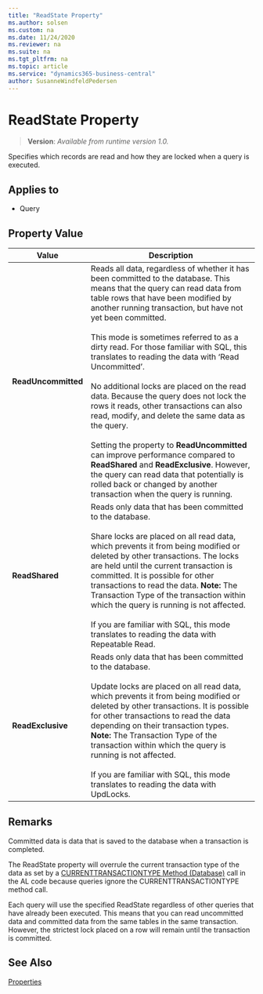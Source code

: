 ```yaml
---
title: "ReadState Property"
ms.author: solsen
ms.custom: na
ms.date: 11/24/2020
ms.reviewer: na
ms.suite: na
ms.tgt_pltfrm: na
ms.topic: article
ms.service: "dynamics365-business-central"
author: SusanneWindfeldPedersen
---
```

[//]: # (START>DO_NOT_EDIT)
[//]: # (IMPORTANT:Do not edit any of the content between here and the END>DO_NOT_EDIT.)
[//]: # (Any modifications should be made in the .xml files in the ModernDev repo.)
# ReadState Property
> **Version**: _Available from runtime version 1.0._

Specifies which records are read and how they are locked when a query is executed.

## Applies to
-   Query

## Property Value

|Value|Description|
|-----------|---------------------------------------|
|**ReadUncommitted**|Reads all data, regardless of whether it has been committed to the database. This means that the query can read data from table rows that have been modified by another running transaction, but have not yet been committed.<br /><br /> This mode is sometimes referred to as a dirty read.  For those familiar with SQL, this translates to reading the data with ‘Read Uncommitted’.<br /><br /> No additional locks are placed on the read data. Because the query does not lock the rows it reads, other transactions can also read, modify, and delete the same data as the query.<br /><br /> Setting the property to **ReadUncommitted** can improve performance compared to **ReadShared** and **ReadExclusive**. However, the query can read data that potentially is rolled back or changed by another transaction when the query is running.|
|**ReadShared**|Reads only data that has been committed to the database.<br /><br /> Share locks are placed on all read data, which prevents it from being modified or deleted by other transactions. The locks are held until the current transaction is committed. It is possible for other transactions to read the data. **Note:**  The Transaction Type of the transaction within which the query is running is not affected. <br /><br /> If you are familiar with SQL, this mode translates to reading the data with Repeatable Read.|
|**ReadExclusive**|Reads only data that has been committed to the database.<br /><br /> Update locks are placed on all read data, which prevents it from being modified or deleted by other transactions. It is possible for other transactions to read the data depending on their transaction types. **Note:**  The Transaction Type of the transaction within which the query is running is not affected. <br /><br /> If you are familiar with SQL, this mode translates to reading the data with UpdLocks.|

[//]: # (IMPORTANT: END>DO_NOT_EDIT)


## Remarks  

Committed data is data that is saved to the database when a transaction is completed.  
  
The ReadState property will overrule the current transaction type of the data as set by a [CURRENTTRANSACTIONTYPE Method (Database)](../methods-auto/database/database-currenttransactiontype-method.md) call in the AL code because queries ignore the CURRENTTRANSACTIONTYPE method call.   
  
Each query will use the specified ReadState regardless of other queries that have already been executed. This means that you can read uncommitted data and committed data from the same tables in the same transaction. However, the strictest lock placed on a row will remain until the transaction is committed.

## See Also

[Properties](devenv-properties.md)  